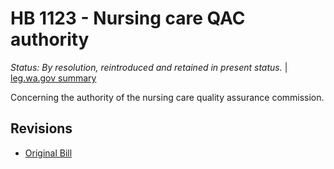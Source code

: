 # HB 1123 - Nursing care QAC authority
*Status: By resolution, reintroduced and retained in present status.* | [leg.wa.gov summary](https://app.leg.wa.gov/billsummary?BillNumber=1123&Year=2021)

Concerning the authority of the nursing care quality assurance commission.

## Revisions
* [Original Bill](1/)